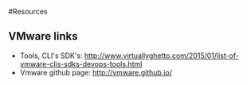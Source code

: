 #Resources

## VMware links

* Tools, CLI's SDK's: http://www.virtuallyghetto.com/2015/01/list-of-vmware-clis-sdks-devops-tools.html
* Vmware github page: http://vmware.github.io/
